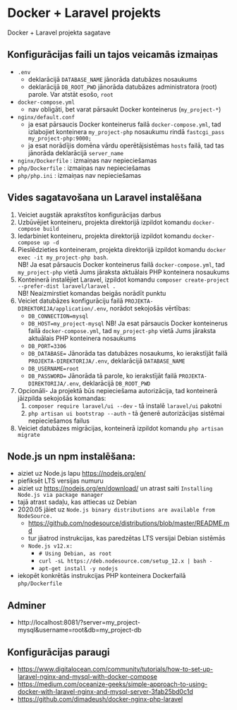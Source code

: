 
# Docker + Laravel projekts

Docker + Laravel projekta sagatave  


## Konfigurācijas faili un tajos veicamās izmaiņas
- `.env`
    - deklarācijā `DATABASE_NAME` jānorāda datubāzes nosaukums
    - deklarācijā `DB_ROOT_PWD` jānorāda datubāzes administratora (root) parole. Var atstāt esošo, `root`
- `docker-compose.yml`
    - nav obligāti, bet varat pārsaukt Docker konteinerus (`my_project-*`)
- `nginx/default.conf`
    - ja esat pārsaucis Docker konteinerus failā `docker-compose.yml`, tad izlabojiet konteinera `my_project-php` nosaukumu rindā `fastcgi_pass my_project-php:9000;`
    - ja esat norādījis domēna vārdu operētājsistēmas `hosts` failā, tad tas jānorāda deklarācijā `server_name`
- `nginx/Dockerfile` : izmaiņas nav nepieciešamas
- `php/Dockerfile` : izmaiņas nav nepieciešamas
- `php/php.ini` : izmaiņas nav nepieciešamas


## Vides sagatavošana un Laravel instalēšana
1. Veiciet augstāk aprakstītos konfigurācijas darbus
2. Uzbūvējiet konteineru, projekta direktorijā izpildot komandu `docker-compose build`
3. Iedarbiniet konteineru, projekta direktorijā izpildot komandu `docker-compose up -d`
4. Pieslēdzieties konteineram, projekta direktorijā izpildot komandu `docker exec -it my_project-php bash`.  
    NB! Ja esat pārsaucis Docker konteinerus failā `docker-compose.yml`, tad `my_project-php` vietā Jums jāraksta aktuālais PHP konteinera nosaukums
5. Konteinerā instalējiet Laravel, izpildot komandu `composer create-project --prefer-dist laravel/laravel .`  
    NB! Neaizmirstiet komandas beigās norādīt punktu
6. Veiciet datubāzes konfigurāciju failā `PROJEKTA-DIREKTORIJA/application/.env`, norādot sekojošās vērtības:  
    - `DB_CONNECTION=mysql`  
    - `DB_HOST=my_project-mysql` NB! Ja esat pārsaucis Docker konteinerus failā `docker-compose.yml`, tad `my_project-php` vietā Jums jāraksta aktuālais PHP konteinera nosaukums
    - `DB_PORT=3306`
    - `DB_DATABASE=` Jānorāda tas datubāzes nosaukums, ko ierakstījāt failā `PROJEKTA-DIREKTORIJA/.env`, deklarācijā `DATABASE_NAME`
    - `DB_USERNAME=root`
    - `DB_PASSWORD=` Jānorāda tā parole, ko ierakstījāt failā `PROJEKTA-DIREKTORIJA/.env`, deklarācijā `DB_ROOT_PWD`
7. Opcionāli- Ja projektā būs nepieciešama autorizācija, tad konteinerā jāizpilda sekojošās komandas:
    1. `composer require laravel/ui --dev` - tā instalē `laravel/ui` pakotni
    2. `php artisan ui bootstrap --auth` - tā ģenerē autorizācijas sistēmai nepieciešamos failus
8. Veiciet datubāzes migrācijas, konteinerā izpildot komandu `php artisan migrate`


## Node.js un npm instalēšana:
- aiziet uz Node.js lapu https://nodejs.org/en/  
- piefiksēt LTS versijas numuru
- aiziet uz https://nodejs.org/en/download/ un atrast saiti `Installing Node.js via package manager`
- tajā atrast sadaļu, kas attiecas uz Debian
- 2020.05 jāiet uz `Node.js binary distributions are available from NodeSource.`
    - https://github.com/nodesource/distributions/blob/master/README.md
    - tur jāatrod instrukcijas, kas paredzētas LTS versijai Debian sistēmās
    - `Node.js v12.x:`
        - `# Using Debian, as root`
        - `curl -sL https://deb.nodesource.com/setup_12.x | bash -`
        - `apt-get install -y nodejs`
- iekopēt konkrētās instrukcijas PHP konteinera Dockerfailā `php/Dockerfile`


## Adminer
- http://localhost:8081/?server=my_project-mysql&username=root&db=my_project-db


## Konfigurācijas paraugi
- https://www.digitalocean.com/community/tutorials/how-to-set-up-laravel-nginx-and-mysql-with-docker-compose
- https://medium.com/oceanize-geeks/simple-approach-to-using-docker-with-laravel-nginx-and-mysql-server-3fab25bd0c1d
- https://github.com/dimadeush/docker-nginx-php-laravel
